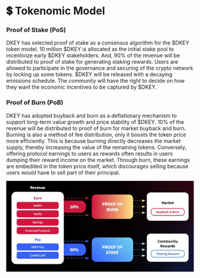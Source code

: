 # 💲 Tokenomic Model

### Proof of Stake (PoS)&#x20;

DKEY has selected proof of stake as a consensus algorithm for the $DKEY token model. 10 million $DKEY is allocated as the initial stake pool to incentivize early $DKEY stakeholders. And, 90% of the revenue will be distributed to proof of stake for generating staking rewards. Users are allowed to participate in the governance and securing of the crypto network by locking up some tokens. $DKEY will be released with a decaying emissions schedule. The community will have the right to decide on how they want the economic incentives to be captured by $DKEY.



### Proof of Burn (PoB)&#x20;

DKEY has adopted buyback and burn as a deflationary mechanism to support long-term value growth and price stability of $DKEY. 10% of the revenue will be distributed to proof of burn for market buyback and burn. Burning is also a method of fee distribution, only it boosts the token price more efficiently. This is because burning directly decreases the market supply, thereby increasing the value of the remaining tokens. Conversely, offering protocol earnings to users as rewards often results in users dumping their reward income on the market. Through burn, these earnings are embedded in the token price itself, which discourages selling because users would have to sell part of their principal.



![](../.gitbook/assets/DKEY-tokenomic-model.JPG)



